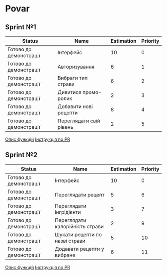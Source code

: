 # Povar
## Sprint №1
Status | Name | Estimation | Priority
---|---|---|---
Готово до демонстрації | Інтерфейс | 10 | 0
Готово до демонстрації | Авторизування | 6 | 1  
Готово до демонстрації | Вибрати тип страви | 6 | 2  
Готово до демонстрації | Дивитися промо-ролик | 2 | 3  
Готово до демонстрації | Добавити нові рецепти | 8 | 4  
Готово до демонстрації | Переглядати свій рівень | 2 | 5  
[Опис функцій](Task_description/Sprint№1.txt)
[Інструкція по PR](Instruction.md)

## Sprint №2
Status | Name | Estimation | Priority
---|---|---|---
Готово до демонстрації | Інтерфейс | 10 | 0
Готово до демонстрації | Переглядати рецепт | 5 | 6  
Готово до демонстрації | Переглядати інгрідієнти | 3 | 7  
Готово до демонстрації | Переглядати калорійність страви | 2 | 9  
Готово до демонстрації | Шукати рецепти по назві страви | 5 | 10
Готово до демонстрації | Додавати рецепти у вибране | 6 | 11
[Опис функцій](Task_description/Sprint№2.txt)
[Інструкція по PR](Instruction.md)  